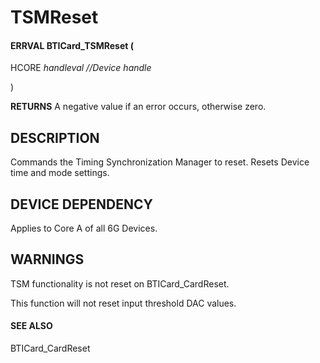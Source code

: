 # **TSMReset**

#### ERRVAL **BTICard\_TSMReset** (

HCORE *handleval //Device handle* 

)

**RETURNS** A negative value if an error occurs, otherwise zero.

## **DESCRIPTION**

Commands the Timing Synchronization Manager to reset. Resets Device time and mode settings.

## **DEVICE DEPENDENCY**

Applies to Core A of all 6G Devices.

## **WARNINGS**

TSM functionality is not reset on BTICard\_CardReset.

This function will not reset input threshold DAC values.

#### **SEE ALSO**

BTICard\_CardReset